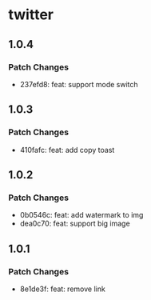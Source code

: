 # twitter

## 1.0.4

### Patch Changes

- 237efd8: feat: support mode switch

## 1.0.3

### Patch Changes

- 410fafc: feat: add copy toast

## 1.0.2

### Patch Changes

- 0b0546c: feat: add watermark to img
- dea0c70: feat: support big image

## 1.0.1

### Patch Changes

- 8e1de3f: feat: remove link
